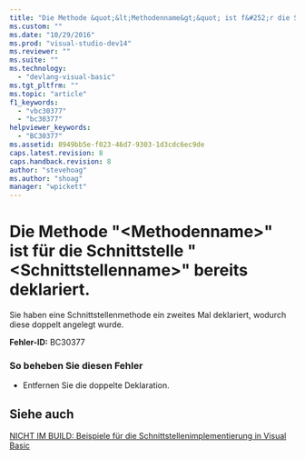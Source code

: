 ```yaml
---
title: "Die Methode &quot;&lt;Methodenname&gt;&quot; ist f&#252;r die Schnittstelle &quot;&lt;Schnittstellenname&gt;&quot; bereits deklariert. | Microsoft Docs"
ms.custom: ""
ms.date: "10/29/2016"
ms.prod: "visual-studio-dev14"
ms.reviewer: ""
ms.suite: ""
ms.technology: 
  - "devlang-visual-basic"
ms.tgt_pltfrm: ""
ms.topic: "article"
f1_keywords: 
  - "vbc30377"
  - "bc30377"
helpviewer_keywords: 
  - "BC30377"
ms.assetid: 8949bb5e-f023-46d7-9303-1d3cdc6ec9de
caps.latest.revision: 8
caps.handback.revision: 8
author: "stevehoag"
ms.author: "shoag"
manager: "wpickett"
---
```

# Die Methode &quot;&lt;Methodenname&gt;&quot; ist f&#252;r die Schnittstelle &quot;&lt;Schnittstellenname&gt;&quot; bereits deklariert.
Sie haben eine Schnittstellenmethode ein zweites Mal deklariert, wodurch diese doppelt angelegt wurde.  
  
 **Fehler\-ID:** BC30377  
  
### So beheben Sie diesen Fehler  
  
-   Entfernen Sie die doppelte Deklaration.  
  
## Siehe auch  
 [NICHT IM BUILD: Beispiele für die Schnittstellenimplementierung in Visual Basic](http://msdn.microsoft.com/de-de/50bf2a30-73b6-4126-a921-075fd6eec278)